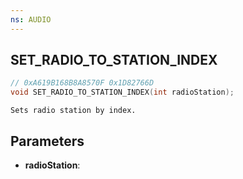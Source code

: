 ```yaml
---
ns: AUDIO
---
```

## SET_RADIO_TO_STATION_INDEX

```c
// 0xA619B168B8A8570F 0x1D82766D
void SET_RADIO_TO_STATION_INDEX(int radioStation);
```

```
Sets radio station by index.  
```

## Parameters
* **radioStation**: 

